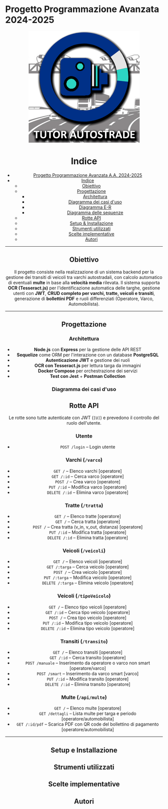 # Progetto Programmazione Avanzata 2024-2025
<div align="center">
  <img src="https://github.com/MattSona99/ProgettoPA/blob/main/images/logo.png"
</div>

# Indice
- [Progetto Programmazione Avanzata A.A. 2024-2025](#progetto-programmazione-avanzata-aa-2425)
- [Indice](#indice)
  - [Obiettivo](#obiettivo)
  - [Progettazione](#progettazione)
    - [Architettura](#architettura)
    - [Diagramma dei casi d'uso](#diagramma-dei-casi-duso)
    - [Diagramma E-R](#diagramma-e-r)
    - [Diagramma delle sequenze](#diagramma-delle-sequenze)
  - [Rotte API](#rotte-api)
  - [Setup & Installazione](#setup-e-installazione)
  - [Strumenti utilizzati](#strumenti-utilizzati)
  - [Scelte implementative](#scelte-implementative)
  - [Autori](#autori)

---

## Obiettivo

Il progetto consiste nella realizzazione di un sistema backend per la gestione dei transiti di veicoli tra varchi autostradali, con calcolo automatico di eventuali **multe** in base alla **velocità media** rilevata. Il sistema supporta **OCR (Tesseract.js)** per l'identificazione automatica delle targhe, gestione utenti con **JWT**, **CRUD completo per varchi, tratte, veicoli e transiti**, generazione di **bollettini PDF** e ruoli differenziati (Operatore, Varco, Automobilista).

---

## Progettazione

### Architettura

- **Node.js** con **Express** per la gestione delle API REST
- **Sequelize** come ORM per l'interazione con un database **PostgreSQL**
- **Autenticazione JWT** e gestione dei ruoli
- **OCR con Tesseract.js** per lettura targa da immagini
- **Docker Compose** per orchestrazione dei servizi
- **Test con Jest** + **Postman Collection**

### Diagramma dei casi d'uso

## Rotte API

Le rotte sono tutte autenticate con JWT (`[U]`) e prevedono il controllo del ruolo dell'utente.

### Utente
- `POST /login` – Login utente

### Varchi (`/varco`)
- `GET /` – Elenco varchi [operatore]
- `GET /:id` – Cerca varco [operatore]
- `POST /` – Crea varco [operatore]
- `PUT /:id` – Modifica varco [operatore]
- `DELETE /:id` – Elimina varco [operatore]

### Tratte (`/tratta`)
- `GET /` – Elenco tratte [operatore]
- `GET /` – Cerca tratta [operatore]
- `POST /` – Crea tratta (v_in, v_out, distanza) [operatore]
- `PUT /:id` – Modifica tratta [operatore]
- `DELETE /:id` – Elimina tratta [operatore]

### Veicoli (`/veicoli`)
- `GET /` – Elenco veicoli [operatore]
- `GET /:targa` – Cerca veicolo [operatore]
- `POST /` – Crea veicolo [operatore]
- `PUT /:targa` – Modifica veicolo [operatore]
- `DELETE /:targa` – Elimina veicolo [operatore]

### Veicoli (`/tipoVeicolo`)
- `GET /` – Elenco tipo veicoli [operatore]
- `GET /:id` – Cerca tipo veicolo [operatore]
- `POST /` – Crea tipo veicolo [operatore]
- `PUT /:id` – Modifica tipo veicolo [operatore]
- `DELETE /:id` – Elimina tipo veicolo [operatore]

### Transiti (`/transito`)
- `GET /` – Elenco transiti [operatore]
- `GET /:id` – Cerca transito [operatore]
- `POST /manuale` – Inserimento da operatore o varco non smart [operatore/varco]
- `POST /smart` – Inserimento da varco smart [varco]
- `PUT /:id` – Modifica transito [operatore]
- `DELETE /:id` – Elimina transito [operatore]

### Multe (`/api/multe`)
- `GET /` – Elenco multe [operatore]
- `GET /dettagli` – Lista multe per targa e periodo [operatore/automobilista]
- `GET /:id/pdf` – Scarica PDF con QR code del bollettino di pagamento [operatore/automobilista]

---

## Setup e Installazione

## Strumenti utilizzati

## Scelte implementative

## Autori



